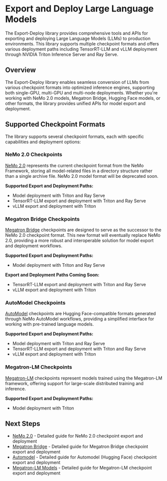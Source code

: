 # Export and Deploy Large Language Models

The Export-Deploy library provides comprehensive tools and APIs for exporting and deploying Large Language Models (LLMs) to production environments. This library supports multiple checkpoint formats and offers various deployment paths including TensorRT-LLM and vLLM deployment through NVIDIA Triton Inference Server and Ray Serve.

## Overview

The Export-Deploy library enables seamless conversion of LLMs from various checkpoint formats into optimized inference engines, supporting both single-GPU, multi-GPU and multi-node deployments. Whether you're working with NeMo 2.0 models, Megatron Bridge, Hugging Face models, or other formats, the library provides unified APIs for model export and deployment.

## Supported Checkpoint Formats

The library supports several checkpoint formats, each with specific capabilities and deployment options:


### NeMo 2.0 Checkpoints

[NeMo 2.0](https://github.com/NVIDIA-NeMo/NeMo) represents the current checkpoint format from the NeMo Framework, storing all model-related files in a directory structure rather than a single archive file. NeMo 2.0 model format will be deprecated soon.

**Supported Export and Deployment Paths:**
- Model deployment with Triton and Ray Serve
- TensorRT-LLM export and deployment with Triton and Ray Serve
- vLLM export and deployment with Triton


### Megatron Bridge Checkpoints

[Megatron Bridge](https://github.com/NVIDIA-NeMo/Megatron-Bridge) checkpoints are designed to serve as the successor to the NeMo 2.0 checkpoint format. This new format will eventually replace NeMo 2.0, providing a more robust and interoperable solution for model export and deployment workflows.

**Supported Export and Deployment Paths:**
- Model deployment with Triton and Ray Serve

**Export and Deployment Paths Coming Soon:**
- TensorRT-LLM export and deployment with Triton and Ray Serve
- vLLM export and deployment with Triton


### AutoModel Checkpoints

[AutoModel](https://github.com/NVIDIA-NeMo/Automodel) checkpoints are Hugging Face-compatible formats generated through NeMo AutoModel workflows, providing a simplified interface for working with pre-trained language models.

**Supported Export and Deployment Paths:**
- Model deployment with Triton and Ray Serve
- TensorRT-LLM export and deployment with Triton and Ray Serve
- vLLM export and deployment with Triton


### Megatron-LM Checkpoints

[Megatron-LM](https://github.com/NVIDIA/Megatron-LM) checkpoints represent models trained using the Megatron-LM framework, offering support for large-scale distributed training and inference.

**Supported Export and Deployment Paths:**
- Model deployment with Triton



## Next Steps

- [NeMo 2.0](nemo_2/index.md) - Detailed guide for NeMo 2.0 checkpoint export and deployment
- [Megatron Bridge](mbridge/index.md) - Detailed guide for Megatron Bridge checkpoint export and deployment
- [Automodel](automodel/index.md) - Detailed guide for Automodel (Hugging Face) checkpoint export and deployment
- [Megatron-LM Models](megatron_lm/index) - Detailed guide for Megatron-LM checkpoint export and deployment


